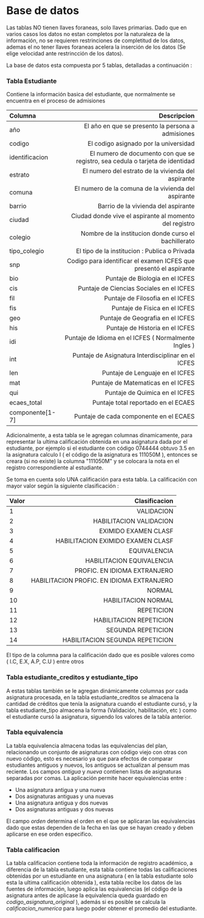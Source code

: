 # Base de datos

Las tablas NO tienen llaves foraneas, solo llaves primarias. Dado que en varios
casos los datos no estan completos por la naturaleza de la información, no se
requieren restrinciones de completitud de los datos, ademas el no tener llaves
foraneas acelera la inserción de los datos (Se elige velocidad ante
restrincción de los datos).

La base de datos esta compuesta por 5 tablas, detalladas a continuación :

### Tabla Estudiante

Contiene la información basica del estudiante, que normalmente se encuentra en
el proceso de admisiones

Columna        | Descripcion
 :--           | --:
año            | El año en que se presento la persona a admisiones
codigo         | El codigo asignado por la universidad
identificacion | El numero de documento con que se registro, sea cedula o  tarjeta de identidad
estrato        | El numero del estrato de la vivienda del aspirante
comuna         | El numero de la comuna de la vivienda del aspirante
barrio         | Barrio de la vivienda del aspirante
ciudad         | Ciudad donde vive el aspirante al momento del registro
colegio        | Nombre de la institucion donde curso el bachillerato
tipo_colegio   | El tipo de la institucion : Publica o Privada
snp            | Codigo para identificar el examen ICFES que presentó el aspirante
bio            | Puntaje de Biologia en el ICFES
cis            | Puntaje de Ciencias Sociales en el ICFES
fil            | Puntaje de Filosofia en el ICFES
fis            | Puntaje de Fisica en el ICFES
geo            | Puntaje de Geografia en el ICFES
his            | Puntaje de Historia en el ICFES
idi            | Puntaje de Idioma en el ICFES ( Normalmente Ingles )
int            | Puntaje de Asignatura Interdisciplinar en el ICFES
len            | Puntaje de Lenguaje en el ICFES
mat            | Puntaje de Matematicas en el ICFES
qui            | Puntaje de Quimica en el ICFES
ecaes_total    | Puntaje total reportado en el ECAES
componente[1-7]| Puntaje de cada componente en el ECAES

Adicionalmente, a esta tabla se le agregan columnas dinamicamente, para
representar la ultima calificación obtenida en una asignatura dada por el
estudiante, por ejemplo si el estudiante con código 0744444 obtuvo 3.5 en la
asignatura calculo I ( el código de la asignatura es 111050M ), entonces se
creara (si no existe) la columna "111050M" y se colocara la nota en el
registro correspondiente al estudiante.

Se toma en cuenta solo UNA calificación para esta tabla. La calificación con
mayor valor según la siguiente clasificación :

Valor          | Clasificacion
 :--           | --:
1              | VALIDACION
2              | HABILITACION VALIDACION
3              | EXIMIDO EXAMEN CLASF
4              | HABILITACION EXIMIDO EXAMEN CLASF
5              | EQUIVALENCIA
6              | HABILITACION EQUIVALENCIA
7              | PROFIC. EN IDIOMA EXTRANJERO
8              | HABILITACION PROFIC. EN IDIOMA EXTRANJERO
9              | NORMAL
10             | HABILITACION NORMAL
11             | REPETICION
12             | HABILITACION REPETICION
13             | SEGUNDA REPETICION
14             | HABILITACION SEGUNDA REPETICION

El tipo de la columna para la calificación dado que es posible valores como
( I.C, E.X, A.P, C.U ) entre otros

### Tabla estudiante_creditos y estudiante_tipo

A estas tablas también se le agregan dinámicamente columnas por cada
asignatura procesada, en la tabla estudiante_creditos se almacena la cantidad
de créditos que tenía la asignatura cuando el estudiante cursó, y la tabla
estudiante_tipo almacena la forma (Validación, habilitación, etc ) como el
estudiante cursó la asignatura, siguendo los valores de la tabla anterior.

### Tabla equivalencia

La tabla equivalencia almacena todas las equivalencias del plan, relacionando
un conjunto de asignaturas con código viejo con otras con nuevo código, esto
es necesario ya que para efectos de comparar estudiantes antiguos y nuevos, los
antiguos se actualizan al pensum mas reciente. Los campos _antigua_ y _nueva_
contienen listas de asignaturas separadas por comas. La aplicación permite hacer
equivalencias entre :

- Una asignatura antigua y una nueva
- Dos asignaturas antiguas y una nuevas
- Una asignatura antigua y dos nuevas
- Dos asignaturas antiguas y dos nuevas

El campo _orden_ determina el orden en el que se aplicaran las equivalencias
dado que estas dependen de la fecha en las que se hayan creado y deben aplicarse
en ese orden especifico.

### Tabla calificacion

La tabla calificacion contiene toda la información de registro académico, a
diferencia de la tabla estudiante, esta tabla contiene todas las calificaciones
obtenidas por un estudiante en una asignatura ( en la tabla estudiante solo esta
la ultima calificación obtenida ), esta tabla recibe los datos de las fuentes de
información, luego aplica las equivalencias (el código de la asignatura antes de
aplicase la equivalencia queda guardado en *codigo_asignatura_original* ),
además si es posible se calcula la *calificacion_numerica* para luego poder
obtener el promedio del estudiante.


